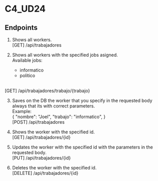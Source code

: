 # C4_UD24

<h2>Endpoints</h2>

1) Shows all workers.<br>
[GET] /api/trabajadores<br>

2) Shows all workers with the specified jobs asigned.<br>
  Available jobs:
    - informatico
    - politico
  <br>
[GET] /api/trabajadores/trabajo/{trabajo}<br>

3) Saves on the DB the worker that you specify in the requested body always that its with correct parameters.<br>
  Example:<br>
    {
        "nombre": "Joel",
        "trabajo": "informatico",
    }
    <br>
[POST] /api/trabajadores<br>

4) Shows the worker with the specified id.<br>
[GET] /api/trabajadores/{id}<br>

5) Updates the worker with the specified id with the parameters in the requested body.<br>
[PUT] /api/trabajadores/{id}<br>

6) Deletes the worker with the specified id.<br>
[DELETE] /api/trabajadores/{id}<br>
